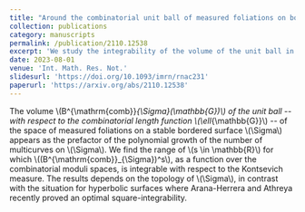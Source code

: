 ```yaml
---
title: "Around the combinatorial unit ball of measured foliations on bordered surfaces"
collection: publications
category: manuscripts
permalink: /publication/2110.12538
excerpt: 'We study the integrability of the volume of the unit ball in the space of measured foliations.'
date: 2023-08-01
venue: 'Int. Math. Res. Not.'
slidesurl: 'https://doi.org/10.1093/imrn/rnac231'
paperurl: 'https://arxiv.org/abs/2110.12538'
---
```


The volume \\(B^{\mathrm{comb}}_{\Sigma}(\mathbb{G})\\) of the unit ball -- with respect to the combinatorial length function \\(\ell_{\mathbb{G}}\\) -- of the space of measured foliations on a stable bordered surface \\(\Sigma\\) appears as the prefactor of the polynomial growth of the number of multicurves on \\(\Sigma\\). We find the range of \\(s \in \mathbb{R}\\) for which \\((B^{\mathrm{comb}}_{\Sigma})^s\\), as a function over the combinatorial moduli spaces, is integrable with respect to the Kontsevich measure. The results depends on the topology of \\(\Sigma\\), in contrast with the situation for hyperbolic surfaces where Arana-Herrera and Athreya recently proved an optimal square-integrability. 